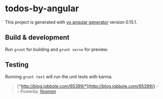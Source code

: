 # todos-by-angular

This project is generated with [yo angular generator](https://github.com/yeoman/generator-angular)
version 0.15.1.

## Build & development

Run `grunt` for building and `grunt serve` for preview.

## Testing

Running `grunt test` will run the unit tests with karma.

> [*http://blog.jobbole.com/65399/*](http://blog.jobbole.com/65399/) -- Powerby [*Yeoman*](http://yeoman.io/)
